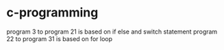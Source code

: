 # c-programming
program 3 to program 21 is based on if else and switch statement
program 22 to program 31 is based on for loop
